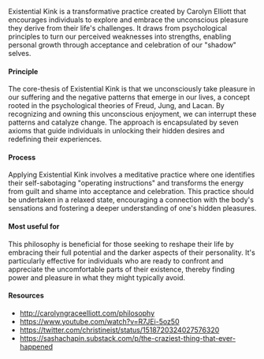
Existential Kink is a transformative practice created by Carolyn Elliott that encourages individuals to explore and embrace the unconscious pleasure they derive from their life's challenges. It draws from psychological principles to turn our perceived weaknesses into strengths, enabling personal growth through acceptance and celebration of our "shadow" selves.

#### Principle

The core-thesis of Existential Kink is that we unconsciously take pleasure in our suffering and the negative patterns that emerge in our lives, a concept rooted in the psychological theories of Freud, Jung, and Lacan. By recognizing and owning this unconscious enjoyment, we can interrupt these patterns and catalyze change​​. The approach is encapsulated by seven axioms that guide individuals in unlocking their hidden desires and redefining their experiences.
#### Process

Applying Existential Kink involves a meditative practice where one identifies their self-sabotaging "operating instructions" and transforms the energy from guilt and shame into acceptance and celebration. This practice should be undertaken in a relaxed state, encouraging a connection with the body's sensations and fostering a deeper understanding of one's hidden pleasures.

#### Most useful for

This philosophy is beneficial for those seeking to reshape their life by embracing their full potential and the darker aspects of their personality. It's particularly effective for individuals who are ready to confront and appreciate the uncomfortable parts of their existence, thereby finding power and pleasure in what they might typically avoid.

#### Resources

- http://carolyngraceelliott.com/philosophy
- https://www.youtube.com/watch?v=R7JEi-5oz50
- https://twitter.com/christineist/status/1518720324027576320
- https://sashachapin.substack.com/p/the-craziest-thing-that-ever-happened